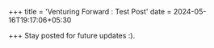 +++
title = 'Venturing Forward : Test Post'
date = 2024-05-16T19:17:06+05:30

+++
Stay posted for future updates :).